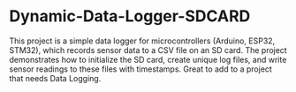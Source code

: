 # Dynamic-Data-Logger-SDCARD
This project is a simple data logger for microcontrollers (Arduino, ESP32, STM32), which records sensor data to a CSV file on an SD card. The project demonstrates how to initialize the SD card, create unique log files, and write sensor readings to these files with timestamps. Great to add to a project that needs Data Logging.
